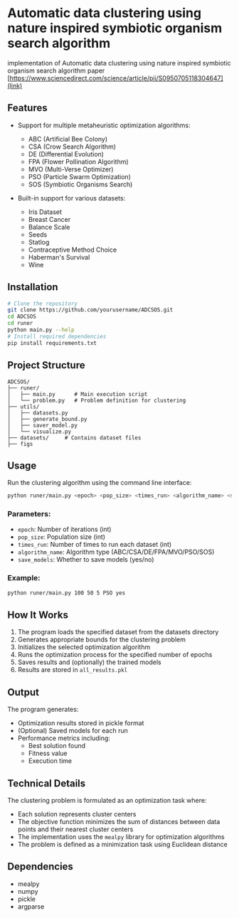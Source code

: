 # Automatic data clustering using nature inspired symbiotic organism search algorithm

implementation of Automatic data clustering using nature inspired symbiotic organism search algorithm paper
[https://www.sciencedirect.com/science/article/pii/S0950705118304647](link)

## Features

- Support for multiple metaheuristic optimization algorithms:
  - ABC (Artificial Bee Colony)
  - CSA (Crow Search Algorithm)
  - DE (Differential Evolution)
  - FPA (Flower Pollination Algorithm)
  - MVO (Multi-Verse Optimizer)
  - PSO (Particle Swarm Optimization)
  - SOS (Symbiotic Organisms Search)

- Built-in support for various datasets:
  - Iris Dataset
  - Breast Cancer
  - Balance Scale
  - Seeds
  - Statlog
  - Contraceptive Method Choice
  - Haberman's Survival
  - Wine

## Installation

```bash
# Clone the repository
git clone https://github.com/yourusername/ADCSOS.git
cd ADCSOS
cd runer
python main.py --help
# Install required dependencies
pip install requirements.txt
```

## Project Structure

```
ADCSOS/
├── runer/
│   ├── main.py      # Main execution script
│   └── problem.py   # Problem definition for clustering
├── utils/
│   ├── datasets.py
│   ├── generate_bound.py
│   ├── saver_model.py
│   └── visualize.py
├── datasets/     # Contains dataset files
├── figs
```

## Usage

Run the clustering algorithm using the command line interface:

```bash
python runer/main.py <epoch> <pop_size> <times_run> <algorithm_name> <save_models>
```

### Parameters:

- `epoch`: Number of iterations (int)
- `pop_size`: Population size (int)
- `times_run`: Number of times to run each dataset (int)
- `algorithm_name`: Algorithm type (ABC/CSA/DE/FPA/MVO/PSO/SOS)
- `save_models`: Whether to save models (yes/no)

### Example:

```bash
python runer/main.py 100 50 5 PSO yes
```

## How It Works

1. The program loads the specified dataset from the datasets directory
2. Generates appropriate bounds for the clustering problem
3. Initializes the selected optimization algorithm
4. Runs the optimization process for the specified number of epochs
5. Saves results and (optionally) the trained models
6. Results are stored in `all_results.pkl`

## Output

The program generates:
- Optimization results stored in pickle format
- (Optional) Saved models for each run
- Performance metrics including:
  - Best solution found
  - Fitness value
  - Execution time

## Technical Details

The clustering problem is formulated as an optimization task where:
- Each solution represents cluster centers
- The objective function minimizes the sum of distances between data points and their nearest cluster centers
- The implementation uses the `mealpy` library for optimization algorithms
- The problem is defined as a minimization task using Euclidean distance

## Dependencies

- mealpy
- numpy
- pickle
- argparse

